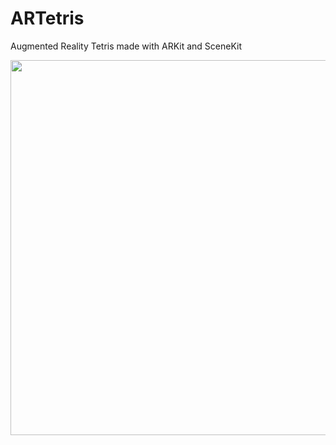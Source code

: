 # ARTetris
Augmented Reality Tetris made with ARKit and SceneKit

<img src="http://i.imgur.com/BXi949y.jpg" width="800" height="600">
